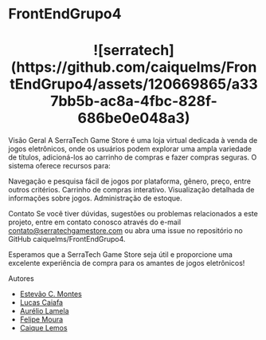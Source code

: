 # FrontEndGrupo4
<h1 align="center">
![serratech](https://github.com/caiquelms/FrontEndGrupo4/assets/120669865/a337bb5b-ac8a-4fbc-828f-686be0e048a3)
<div align="center">

</ul>
</h1>
</div>


Visão Geral
A SerraTech Game Store é uma loja virtual dedicada à venda de jogos eletrônicos, onde os usuários podem explorar uma ampla variedade de títulos, adicioná-los ao carrinho de compras e fazer compras seguras. O sistema oferece recursos para:

Navegação e pesquisa fácil de jogos por plataforma, gênero, preço, entre outros critérios.
Carrinho de compras interativo.
Visualização detalhada de informações sobre jogos.
Administração de estoque.

Contato
Se você tiver dúvidas, sugestões ou problemas relacionados a este projeto, entre em contato conosco através do e-mail contato@serratechgamestore.com ou abra uma issue no repositório no GitHub  caiquelms/FrontEndGrupo4.

Esperamos que a SerraTech Game Store seja útil e proporcione uma excelente experiência de compra para os amantes de jogos eletrônicos!

Autores
- [Estevão C. Montes](https://github.com/Estevao1323)
- [Lucas Caiafa](https://github.com/lucascaiafa00)
- [Aurélio Lamela](https://github.com/netolamela)
- [Felipe Moura](https://github.com/sh9bba)
- [Caique Lemos](https://github.com/caiquelms)
